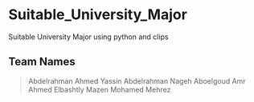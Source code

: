 # Suitable_University_Major
Suitable University Major using python and clips

## Team Names
  > Abdelrahman Ahmed Yassin
  > Abdelrahman Nageh Aboelgoud
  > Amr Ahmed Elbashtly
  > Mazen Mohamed Mehrez
